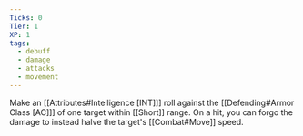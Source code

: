 ```yaml
---
Ticks: 0
Tier: 1
XP: 1
tags:
  - debuff
  - damage
  - attacks
  - movement
---
```

Make an [[Attributes#Intelligence [INT]]] roll against the [[Defending#Armor Class [AC]]] of one target within [[Short]] range. On a hit, you can forgo the damage to instead halve the target's [[Combat#Move]] speed.